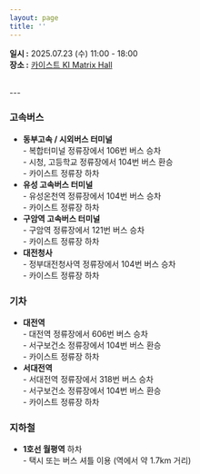 ```yaml
---
layout: page
title: ''
---
```


<strong>일시 :</strong> 2025.07.23 (수) 11:00 - 18:00 <br>
<strong>장소 :</strong> <a href="https://www.google.com/maps/place/Korea+Advanced+Institute+of+Science+%26+Technology+(KAIST),+Daejeon/data=!3m1!4b1!4m6!3m5!1s0x35654bb616ae884f:0x9fa607e06759a2c9!8m2!3d36.3721427!4d127.36039!16zL20vMDRiMzU?entry=ttu&g_ep=EgoyMDI1MDQwNi4wIKXMDSoJLDEwMjExNDU1SAFQAw%3D%3D" target="_blank">카이스트 KI Matrix Hall</a>
<!-- <p>
  <img src="/assets/img/KAIST_i.png" alt="Map to KAIST" style="max-width: 100%; height: auto; border: 1px solid #ccc; border-radius: 8px;">
</p> -->
<br>
---
<h3> 고속버스</h3>
<ul>
  <li><strong>동부고속 / 시외버스 터미널</strong><br>
    - 복합터미널 정류장에서 106번 버스 승차<br>
    - 시청, 고등학교 정류장에서 104번 버스 환승<br>
    - 카이스트 정류장 하차
  </li>
  <li><strong>유성 고속버스 터미널</strong><br>
    - 유성온천역 정류장에서 104번 버스 승차<br>
    - 카이스트 정류장 하차
  </li>
  <li><strong>구암역 고속버스 터미널</strong><br>
    - 구암역 정류장에서 121번 버스 승차<br>
    - 카이스트 정류장 하차
  </li>
  <li><strong>대전청사</strong><br>
    - 정부대전청사역 정류장에서 104번 버스 승차<br>
    - 카이스트 정류장 하차
  </li>
</ul>

<h3> 기차</h3>
<ul>
  <li><strong>대전역</strong><br>
    - 대전역 정류장에서 606번 버스 승차<br>
    - 서구보건소 정류장에서 104번 버스 환승<br>
    - 카이스트 정류장 하차
  </li>
  <li><strong>서대전역</strong><br>
    - 서대전역 정류장에서 318번 버스 승차<br>
    - 서구보건소 정류장에서 104번 버스 환승<br>
    - 카이스트 정류장 하차
  </li>
</ul>

<h3> 지하철</h3>
<ul>
  <li><strong>1호선 월평역</strong> 하차<br>
    - 택시 또는 버스 셔틀 이용 (역에서 약 1.7km 거리)
  </li>
</ul>
